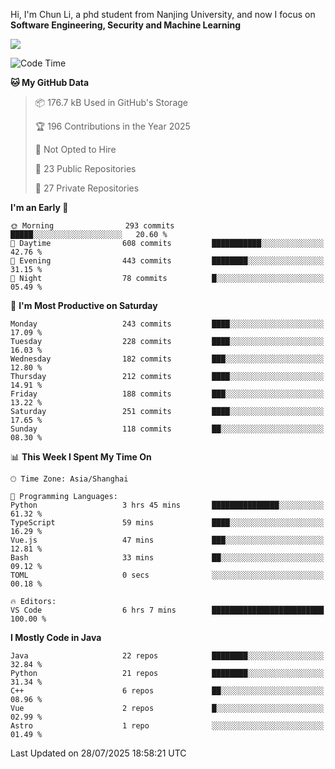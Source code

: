 Hi, I'm Chun Li, a phd student from Nanjing University, and now I focus on **Software Engineering, Security and Machine Learning**

<!--![GitHub Snake Light](https://github.com/pppppkun/pppppkun/blob/output/github-snake.svg#gh-light-mode-only)-->
<!--![GitHub Snake dark](https://github.com/pppppkun/pppppkun/blob/output/github-snake-dark.svg#gh-dark-mode-only)-->

![](https://komarev.com/ghpvc/?username=pppppkun)
<!--START_SECTION:waka-->
![Code Time](http://img.shields.io/badge/Code%20Time-2%2C186%20hrs%2052%20mins-blue)

**🐱 My GitHub Data** 

> 📦 176.7 kB Used in GitHub's Storage 
 > 
> 🏆 196 Contributions in the Year 2025
 > 
> 🚫 Not Opted to Hire
 > 
> 📜 23 Public Repositories 
 > 
> 🔑 27 Private Repositories 
 > 
**I'm an Early 🐤** 

```text
🌞 Morning                293 commits         █████░░░░░░░░░░░░░░░░░░░░   20.60 % 
🌆 Daytime                608 commits         ███████████░░░░░░░░░░░░░░   42.76 % 
🌃 Evening                443 commits         ████████░░░░░░░░░░░░░░░░░   31.15 % 
🌙 Night                  78 commits          █░░░░░░░░░░░░░░░░░░░░░░░░   05.49 % 
```
📅 **I'm Most Productive on Saturday** 

```text
Monday                   243 commits         ████░░░░░░░░░░░░░░░░░░░░░   17.09 % 
Tuesday                  228 commits         ████░░░░░░░░░░░░░░░░░░░░░   16.03 % 
Wednesday                182 commits         ███░░░░░░░░░░░░░░░░░░░░░░   12.80 % 
Thursday                 212 commits         ████░░░░░░░░░░░░░░░░░░░░░   14.91 % 
Friday                   188 commits         ███░░░░░░░░░░░░░░░░░░░░░░   13.22 % 
Saturday                 251 commits         ████░░░░░░░░░░░░░░░░░░░░░   17.65 % 
Sunday                   118 commits         ██░░░░░░░░░░░░░░░░░░░░░░░   08.30 % 
```


📊 **This Week I Spent My Time On** 

```text
🕑︎ Time Zone: Asia/Shanghai

💬 Programming Languages: 
Python                   3 hrs 45 mins       ███████████████░░░░░░░░░░   61.32 % 
TypeScript               59 mins             ████░░░░░░░░░░░░░░░░░░░░░   16.29 % 
Vue.js                   47 mins             ███░░░░░░░░░░░░░░░░░░░░░░   12.81 % 
Bash                     33 mins             ██░░░░░░░░░░░░░░░░░░░░░░░   09.12 % 
TOML                     0 secs              ░░░░░░░░░░░░░░░░░░░░░░░░░   00.18 % 

🔥 Editors: 
VS Code                  6 hrs 7 mins        █████████████████████████   100.00 % 
```

**I Mostly Code in Java** 

```text
Java                     22 repos            ████████░░░░░░░░░░░░░░░░░   32.84 % 
Python                   21 repos            ████████░░░░░░░░░░░░░░░░░   31.34 % 
C++                      6 repos             ██░░░░░░░░░░░░░░░░░░░░░░░   08.96 % 
Vue                      2 repos             █░░░░░░░░░░░░░░░░░░░░░░░░   02.99 % 
Astro                    1 repo              ░░░░░░░░░░░░░░░░░░░░░░░░░   01.49 % 
```




 Last Updated on 28/07/2025 18:58:21 UTC
<!--END_SECTION:waka-->
